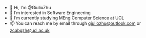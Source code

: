 - 👋 Hi, I’m @GiulioZhu
- 👀 I’m interested in Software Engineering
- 🌱 I’m currently studying MEng Computer Science at UCL
- 📫 You can reach me by email through giuliozhu@outlook.com or zcabgzh@ucl.ac.uk
      
  

<!---
GiulioZhu/GiulioZhu is a ✨ special ✨ repository because its `README.md` (this file) appears on your GitHub profile.
You can click the Preview link to take a look at your changes.
--->
